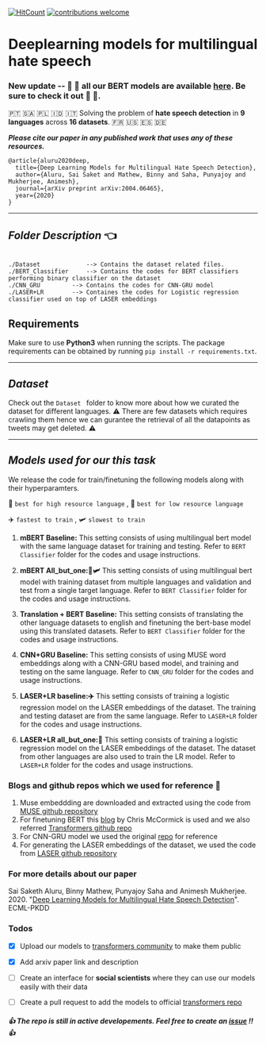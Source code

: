 [![HitCount](http://hits.dwyl.com/punyajoy/DE-LIMIT.svg)](http://hits.dwyl.com/punyajoy/DE-LIMIT)
[![contributions welcome](https://img.shields.io/badge/contributions-welcome-brightgreen.svg?style=flat)](https://github.com/punyajoy/DE-LIMIT/issues)
# Deeplearning models for multilingual hate speech

### New update -- :tada: :tada: all our BERT models are available [here](https://huggingface.co/Hate-speech-CNERG). Be sure to check it out :tada: :tada:.

:portugal: :saudi_arabia: :poland: :indonesia: :it: Solving the problem of **hate speech detection** in **9 languages** across **16 datasets**.
:fr: :us: :es: :de:

***Please cite our paper in any published work that uses any of these resources.***

~~~
@article{aluru2020deep,
  title={Deep Learning Models for Multilingual Hate Speech Detection},
  author={Aluru, Sai Saket and Mathew, Binny and Saha, Punyajoy and Mukherjee, Animesh},
  journal={arXiv preprint arXiv:2004.06465},
  year={2020}
}

~~~

------------------------------------------
***Folder Description*** :point_left:
------------------------------------------
~~~

./Dataset             --> Contains the dataset related files.
./BERT_Classifier     --> Contains the codes for BERT classifiers performing binary classifier on the dataset
./CNN_GRU	      --> Contains the codes for CNN-GRU model		
./LASER+LR 	      --> Containes the codes for Logistic regression classifier used on top of LASER embeddings

~~~

## Requirements 

Make sure to use **Python3** when running the scripts. The package requirements can be obtained by running `pip install -r requirements.txt`.

------------------------------------------
***Dataset***
------------------------------------------
Check out the `Dataset ` folder to know more about how we curated the dataset for different languages.  :warning: There are few datasets which requires crawling them hence we can gurantee the retrieval of all the datapoints as tweets may get deleted.
:warning:

-----------------------------------------
***Models used for our this task***
------------------------------------------
We release the code for train/finetuning the following models along with their hyperparamters.

:1st_place_medal: `best for high resource language` , :medal_sports: `best for low resource language`

:airplane: `fastest to train`  , :small_airplane: `slowest to train`

1. **mBERT Baseline:**
	This setting consists of using multilingual bert model with the same language dataset for training and testing. Refer to `BERT Classifier` folder for the codes and usage instructions.

2. **mBERT All_but_one::1st_place_medal::small_airplane:** 
	This setting consists of using multilingual bert model with training dataset from multiple languages and validation and test from a single target language. Refer to `BERT Classifier` folder for the codes and usage instructions.

3. **Translation + BERT Baseline:**
	This setting consists of translating the other language datasets to english and finetuning the bert-base model using this translated datasets. Refer to `BERT Classifier` folder for the codes and usage instructions.

4. **CNN+GRU Baseline:**
	This setting consists of using MUSE word embeddings along with a CNN-GRU based model, and training and testing on the same language. Refer to `CNN_GRU` folder for the codes and usage instructions.
	
5. **LASER+LR baseline::airplane:**
	This setting consists of training a logistic regression model on the LASER embeddings of the dataset. The training and testing dataset are from the same language. Refer to `LASER+LR` folder for the codes and usage instructions.
 
6. **LASER+LR all_but_one::medal_sports:**
	This setting consists of training a logistic regression model on the LASER embeddings of the dataset. The dataset from other languages are also used to train the LR model. Refer to `LASER+LR` folder for the codes and usage instructions.


	
### Blogs and github repos which we used for reference :angel:
1. Muse embeddding are downloaded and extracted using the code from [MUSE github repository](https://github.com/facebookresearch/MUSE)
2. For finetuning BERT this [blog](https://mccormickml.com/2019/07/22/BERT-fine-tuning/)  by Chris McCormick is used and we also referred [Transformers github repo](https://github.com/huggingface/transformers)
3. For CNN-GRU model we used the original [repo](https://github.com/ziqizhang/chase) for reference 
4. For generating the LASER embeddings of the dataset, we used the code from [LASER github repository](https://github.com/facebookresearch/LASER)

### For more details about our paper

Sai Saketh Aluru, Binny Mathew, Punyajoy Saha and Animesh Mukherjee. 2020. "[Deep Learning Models for Multilingual Hate Speech Detection](https://arxiv.org/abs/2004.06465)". ECML-PKDD



### Todos
- [x] Upload our models to [transformers community](https://huggingface.co/models) to make them public
- [x] Add arxiv paper link and description
- [ ] Create an interface for **social scientists** where they can use our models easily with their data
- [ ] Create a pull request to add the models to official [transformers repo](https://github.com/huggingface/transformers)


#####  :thumbsup: The repo is still in active developements. Feel free to create an [issue](https://github.com/punyajoy/DE-LIMIT/issues) !!  :thumbsup:
